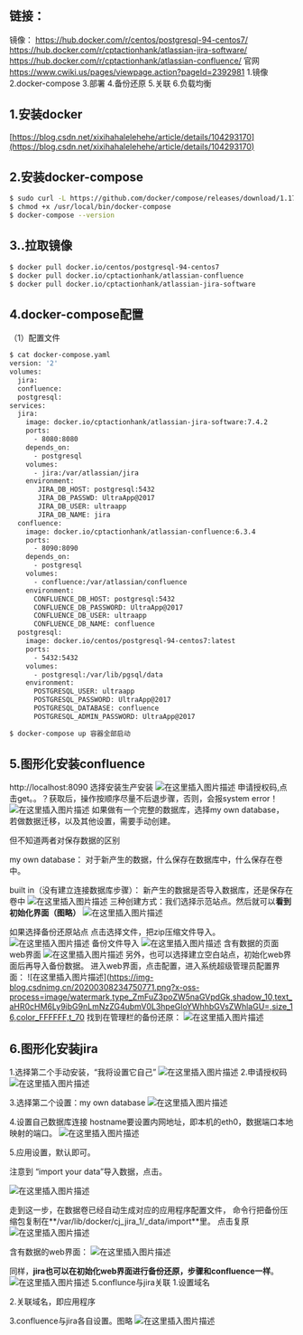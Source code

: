 

## 链接：

镜像：
https://hub.docker.com/r/centos/postgresql-94-centos7/
https://hub.docker.com/r/cptactionhank/atlassian-jira-software/
https://hub.docker.com/r/cptactionhank/atlassian-confluence/
官网
https://www.cwiki.us/pages/viewpage.action?pageId=2392981
1.镜像
2.docker-compose
3.部署
4.备份还原
5.关联
6.负载均衡


## 1.安装docker

[https://blog.csdn.net/xixihahalelehehe/article/details/104293170](https://blog.csdn.net/xixihahalelehehe/article/details/104293170)

## 2.安装docker-compose

```bash
$ sudo curl -L https://github.com/docker/compose/releases/download/1.17.0/docker-compose-`uname -s`-`uname -m` -o /usr/local/bin/docker-compose
$ chmod +x /usr/local/bin/docker-compose
$ docker-compose --version
```

## 3..拉取镜像

```bash
$ docker pull docker.io/centos/postgresql-94-centos7
$ docker pull docker.io/cptactionhank/atlassian-confluence
$ docker pull docker.io/cptactionhank/atlassian-jira-software
```

## 4.docker-compose配置

（1）配置文件

```bash
$ cat docker-compose.yaml
version: '2'
volumes:
  jira:
  confluence:
  postgresql:
services:  
  jira:
    image: docker.io/cptactionhank/atlassian-jira-software:7.4.2 
    ports:
      - 8080:8080
    depends_on:
      - postgresql
    volumes:
      - jira:/var/atlassian/jira
    environment:
       JIRA_DB_HOST: postgresql:5432
       JIRA_DB_PASSWD: UltraApp@2017
       JIRA_DB_USER: ultraapp
       JIRA_DB_NAME: jira
  confluence:
    image: docker.io/cptactionhank/atlassian-confluence:6.3.4
    ports:
      - 8090:8090
    depends_on:
      - postgresql
    volumes:
      - confluence:/var/atlassian/confluence
    environment:
      CONFLUENCE_DB_HOST: postgresql:5432
      CONFLUENCE_DB_PASSWORD: UltraApp@2017
      CONFLUENCE_DB_USER: ultraapp
      CONFLUENCE_DB_NAME: confluence
  postgresql:
    image: docker.io/centos/postgresql-94-centos7:latest
    ports:
      - 5432:5432
    volumes:
      - postgresql:/var/lib/pgsql/data
    environment:
      POSTGRESQL_USER: ultraapp
      POSTGRESQL_PASSWORD: UltraApp@2017
      POSTGRESQL_DATABASE: confluence
      POSTGRESQL_ADMIN_PASSWORD: UltraApp@2017
     
$ docker-compose up 容器全部启动
```

## 5.图形化安装confluence

http://localhost:8090
选择安装生产安装
![在这里插入图片描述](https://i-blog.csdnimg.cn/blog_migrate/cf16bec0cfc411f09cd3d4af350e1b00.png)
申请授权码,点击get。。？获取后，操作按顺序尽量不后退步骤，否则，会报system error！
![在这里插入图片描述](https://i-blog.csdnimg.cn/blog_migrate/fc4fb4c72f02a82ff7b31383d5919cbd.png)
如果做有一个完整的数据库，选择my own database，
若做数据迁移，以及其他设置，需要手动创建。

但不知道两者对保存数据的区别

my own database：
对于新产生的数据，什么保存在数据库中，什么保存在卷中。

built in（没有建立连接数据库步骤）：
新产生的数据是否导入数据库，还是保存在卷中
![在这里插入图片描述](https://i-blog.csdnimg.cn/blog_migrate/bcd6ef84aa18aeb8b9792d87648b4425.png)
三种创建方式：我们选择示范站点。然后就可以**看到初始化界面（图略）**
![在这里插入图片描述](https://i-blog.csdnimg.cn/blog_migrate/2a681bdf8fd7a1ab6e9c6ca0d491b66c.png)

如果选择备份还原站点
点击选择文件，把zip压缩文件导入。
![在这里插入图片描述](https://i-blog.csdnimg.cn/blog_migrate/996a909fcff9b37011e41982c3fc8c3e.png)
备份文件导入
![在这里插入图片描述](https://i-blog.csdnimg.cn/blog_migrate/c427b8543db8f200928084af162b4f3e.png)
含有数据的页面web界面
![在这里插入图片描述](https://i-blog.csdnimg.cn/blog_migrate/8416c183ef2fae3606e93e75adab1dbb.jpeg)
另外，也可以选择建立空白站点，初始化web界面后再导入备份数据。
进入web界面，点击配置，进入系统超级管理员配置界面：
![在这里插入图片描述](https://img-blog.csdnimg.cn/20200308234750771.png?x-oss-process=image/watermark,type_ZmFuZ3poZW5naGVpdGk,shadow_10,text_aHR0cHM6Ly9ibG9nLmNzZG4ubmV0L3hpeGloYWhhbGVsZWhlaGU=,size_16,color_FFFFFF,t_70
找到在管理栏的备份还原：
![在这里插入图片描述](https://i-blog.csdnimg.cn/blog_migrate/42e403e76953c76a96bbe40d144381c2.png)

## 6.图形化安装jira

1.选择第二个手动安装，“我将设置它自己”
![在这里插入图片描述](https://i-blog.csdnimg.cn/blog_migrate/833a0d1baeef9440ce13e2840b67cbe2.png)
2.申请授权码
![在这里插入图片描述](https://i-blog.csdnimg.cn/blog_migrate/d1967ad093857251aa8c646a772adf5a.png)

3.选择第二个设置：my own database
![在这里插入图片描述](https://i-blog.csdnimg.cn/blog_migrate/0b2252a3d392fb016c169b78cd77f502.png)

4.设置自己数据库连接
hostname要设置内网地址，即本机的eth0，数据端口本地映射的端口。
![在这里插入图片描述](https://i-blog.csdnimg.cn/blog_migrate/6fdc183316fe5783da63337a244d7cbf.jpeg)

5.应用设置，默认即可。

注意到 “import your data”导入数据，点击。

![在这里插入图片描述](https://i-blog.csdnimg.cn/blog_migrate/0e91dbd77cbb6991686c9a655ef50f19.jpeg)




走到这一步，在数据卷已经自动生成对应的应用程序配置文件，
命令行把备份压缩包复制在**/var/lib/docker/cj_jira_1/_data/import**里。
点击复原
![在这里插入图片描述](https://i-blog.csdnimg.cn/blog_migrate/e38c835de42f72d968a28b6e500fff69.png)

含有数据的web界面：
![在这里插入图片描述](https://i-blog.csdnimg.cn/blog_migrate/24e8abede9f3a895cdbec2cb66af3754.jpeg)

同样，**jira也可以在初始化web界面进行备份还原，步骤和confluence一样**。
![在这里插入图片描述](https://i-blog.csdnimg.cn/blog_migrate/89145224ee908eeabc6ef4c24e087f17.png)
5.conflunce与jira关联
1.设置域名

2.关联域名，即应用程序

3.confluence与jira各自设置。图略
![在这里插入图片描述](https://i-blog.csdnimg.cn/blog_migrate/a24c38c1009a32cfc36affd2381e80f1.jpeg)
